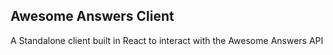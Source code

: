 ## Awesome Answers Client

A Standalone client built in React to interact with the Awesome Answers API

